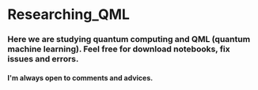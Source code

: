 # Researching_QML

### Here we are studying quantum computing and QML (quantum machine learning). Feel free for download notebooks, fix issues and errors.

#### I'm always open to comments and advices.
